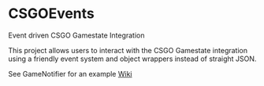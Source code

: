 # CSGOEvents
Event driven CSGO Gamestate Integration

This project allows users to interact with the CSGO Gamestate integration using a friendly event system and object wrappers instead of straight JSON.

See GameNotifier for an example
[Wiki](https://github.com/skreem/CSGOEvents/wiki)

